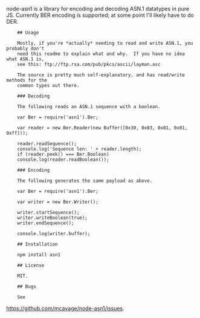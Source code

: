 node-asn1 is a library for encoding and decoding ASN.1 datatypes in pure JS.
        Currently BER encoding is supported; at some point I'll likely have to do DER.

        ## Usage

        Mostly, if you're *actually* needing to read and write ASN.1, you probably don't
        need this readme to explain what and why.  If you have no idea what ASN.1 is,
        see this: ftp://ftp.rsa.com/pub/pkcs/ascii/layman.asc

        The source is pretty much self-explanatory, and has read/write methods for the
        common types out there.

        ### Decoding

        The following reads an ASN.1 sequence with a boolean.

        var Ber = require('asn1').Ber;

        var reader = new Ber.Reader(new Buffer([0x30, 0x03, 0x01, 0x01, 0xff]));

        reader.readSequence();
        console.log('Sequence len: ' + reader.length);
        if (reader.peek() === Ber.Boolean)
        console.log(reader.readBoolean());

        ### Encoding

        The following generates the same payload as above.

        var Ber = require('asn1').Ber;

        var writer = new Ber.Writer();

        writer.startSequence();
        writer.writeBoolean(true);
        writer.endSequence();

        console.log(writer.buffer);

        ## Installation

        npm install asn1

        ## License

        MIT.

        ## Bugs

        See
<https://github.com/mcavage/node-asn1/issues>.
